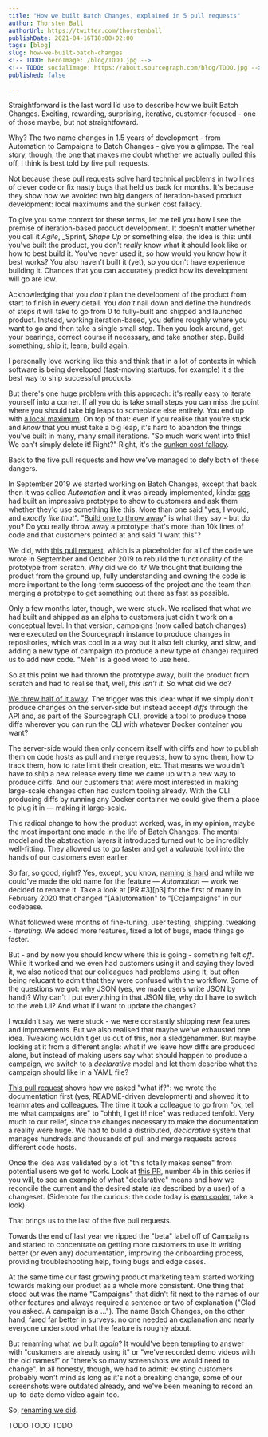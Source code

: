 ```yaml
---
title: "How we built Batch Changes, explained in 5 pull requests"
author: Thorsten Ball
authorUrl: https://twitter.com/thorstenball
publishDate: 2021-04-16T18:00+02:00
tags: [blog]
slug: how-we-built-batch-changes
<!-- TODO: heroImage: /blog/TODO.jpg -->
<!-- TODO: socialImage: https://about.sourcegraph.com/blog/TODO.jpg -->
published: false

---
```


Straightforward is the last word I’d use to describe how we built Batch Changes.
Exciting, rewarding, surprising, iterative, customer-focused - one of those
maybe, but not straightfoward.

Why? The two name changes in 1.5 years of development - from Automation to
Campaigns to Batch Changes - give you a glimpse. The real story, though, the one
that makes me doubt whether we actually pulled this off, I think is best told by
five pull requests.

Not because these pull requests solve hard technical problems in two lines of
clever code or fix nasty bugs that held us back for months. It's because they
show how we avoided two big dangers of iteration-based product development:
local maximums and the sunken cost fallacy.

To give you some context for these terms, let me tell you how I see the premise
of iteration-based product development. It doesn't matter whether you call it
_Agile_, _Sprint, _Shape Up_ or something else, the idea is this: until you've
built the product, you don't _really_ know what it should look like or how to
best build it. You've never used it, so how would you know how it best works?
You also haven't built it (yet), so you don't have experience building it.
Chances that you can accurately predict how its development will go are low.

Acknowledging that you _don't_ plan the development of the product from start to
finish in every detail. You _don't_ nail down and define the hundreds of steps
it will take to go from 0 to fully-built and shipped and launched product.
Instead, working iteration-based, you define roughly where you want to go and
then take a single small step. Then you look around, get your bearings, correct
course if necessary, and take another step. Build something, ship it, learn,
build again.

I personally love working like this and think that in a lot of contexts in which
software is being developed (fast-moving startups, for example) it's the best way to
ship successful products.

But there's one huge problem with this approach: it's really easy to iterate
yourself into a corner. If all you do is take small steps you can miss the point
where you should take big leaps to someplace else entirely. You end up with [a
local maximum](https://elezea.com/2012/09/iphone-5-local-maximum/). On top of
that: even if you realise that you're stuck and _know_ that you must take a big
leap, it's hard to abandon the things you've built in many, many small
iterations. "So much work went into this! We can't simply delete it! Right?"
Right, it's the [sunken cost
fallacy](https://en.wikipedia.org/wiki/Sunk_cost#Fallacy_effect).

Back to the five pull requests and how we've managed to defy both of these dangers.

In September 2019 we started working on Batch Changes, except that back then it
was called _Automation_ and it was already implemented, kinda: [sqs](TODO) had
built an impressive prototype to show to customers and ask them whether they'd
use something like this. More than one said "yes, I would, and _exactly like
that_". "[Build one to throw away](https://wiki.c2.com/?PlanToThrowOneAway)" is
what they say - but do you? Do you really throw away a prototype that's more
than 10k lines of code and that customers pointed at and said "I want this"?

We did, with [this pull request][pr1], which is a placeholder for all of the
code we wrote in September and October 2019 to rebuild the functionality of the
prototype from scratch. Why did we do it? We thought that building the product
from the ground up, fully understanding and owning the code is more important to
the long-term success of the project and the team than merging a prototype to
get something out there as fast as possible.

Only a few months later, though, we were stuck. We realised that what we had
built and shipped as an alpha to customers just didn't work on a conceptual
level. In that version, campaigns (now called batch changes) were executed on
the Sourcegraph instance to produce changes in repositories, which was cool in a
a way but it also felt clunky, and slow, and adding a new type of campaign (to
produce a new type of change) required us to add new code. "Meh" is a good word
to use here.

So at this point we had thrown the prototype away, built the product from
scratch and had to realise that, well, _this isn't it_. So what did we do?

[We threw half of it away][pr2]. The trigger was this idea: what if we simply
don't produce changes on the server-side but instead accept _diffs_ through
the API and, as part of the Sourcegraph CLI, provide a tool to produce those
diffs wherever you can run the CLI with whatever Docker container you want?

The server-side would then only concern itself with diffs and how to publish
them on code hosts as pull and merge requests, how to sync them, how to track
them, how to rate limit their creation, etc. That means we wouldn't have to ship
a new release every time we came up with a new way to produce diffs. And our
customers that were most interested in making large-scale changes often had
custom tooling already. With the CLI producing diffs by running any Docker
container we could give them a place to plug it in — making it large-scale.

This radical change to how the product worked, was, in my opinion, maybe the
most important one made in the life of Batch Changes. The mental model and the
abstraction layers it introduced turned out to be incredibly well-fitting. They
allowed us to go faster and get a _valuable_ tool into the hands of our
customers even earlier.

So far, so good, right? Yes, except, you know, [naming is
hard](https://martinfowler.com/bliki/TwoHardThings.html) and while we could've
made the old name for the feature — _Automation_ — work we decided to rename it.
Take a look at [PR #3][p3] for the first of many in February 2020 that changed
"[Aa]utomation" to "[Cc]ampaigns" in our codebase.

What followed were months of fine-tuning, user testing, shipping, tweaking -
_iterating_. We added more features, fixed a lot of bugs, made things go faster.

But - and by now you should know where this is going - something felt _off_.
While it worked and we even had customers using it and saying they loved it, we
also noticed that our colleagues had problems using it, but often being relucant
to admit that they were confused with the workflow. Some of the questions we
got: why JSON (yes, we made users write JSON by hand)? Why can't I put
everything in that JSON file, why do I have to switch to the web UI? And what if
I want to update the changes?

I wouldn't say we were stuck - we were constantly shipping new features and
improvements. But we also realised that maybe we've exhausted one idea. Tweaking
wouldn't get us out of this, nor a sledgehammer. But maybe looking at it from a
different angle: what if we leave how diffs are produced alone, but instead
of making users say what should happen to produce a campaign, we switch to a
_declarative_ model and let them describe what the campaign should like in a
YAML file?

[This pull request](https://github.com/sourcegraph/sourcegraph/pull/10921) shows
how we asked "what if?": we wrote the documentation first (yes, README-driven
development) and showed it to teammates and colleagues. The time it took a
colleague to go from "ok, tell me what campaigns are" to "ohhh, I get it! nice"
was reduced tenfold. Very much to our relief, since the changes necessary to
make the documentation a reality were huge. We had to build a distributed,
_declarative_ system that manages hundreds and thousands of pull and merge
requests across different code hosts.

Once the idea was validated by a lot "this totally makes sense" from potential
users we got to work. Look at [this PR][pr4b], number 4b in this series if you
will, to see an example of what "declarative" means and how we reconcile the
current and the desired state (as described by a user) of a changeset. (Sidenote
for the curious: the code today is [even cooler][evencoolercode], take a look).

That brings us to the last of the five pull requests. 

Towards the end of last year we ripped the "beta" label off of Campaigns and
started to concentrate on getting more customers to use it: writing better (or
even any) documentation, improving the onboarding process, providing
troubleshooting help, fixing bugs and edge cases.

At the same time our fast growing product marketing team started working towards
making our product as a whole more consistent. One thing that stood out was the
name "Campaigns" that didn't fit next to the names of our other features and
always required a sentence or two of explanation ("Glad you asked. A campaign is
a ..."). The name Batch Changes, on the other hand, fared far better in surveys:
no one needed an explanation and nearly everyone understood what the feature is
roughly about.

But renaming what we built _again_? It would've been tempting to answer with
"customers are already using it" or "we've recorded demo videos with the old
names!" or "there's so many screenshots we would need to change". In all
honesty, though, we had to admit: existing customers probably won't mind as long
as it's not a breaking change, some of our screenshots were outdated already,
and we've been meaning to record an up-to-date demo video again too.

So, [renaming we did][pr5].

TODO TODO TODO


[pr1]: https://github.com/sourcegraph/sourcegraph/pull/5482
[pr2]: https://github.com/sourcegraph/sourcegraph/pull/8008
[pr3]: https://github.com/sourcegraph/about/pull/583
[pr4]: https://github.com/sourcegraph/sourcegraph/pull/11972
[pr4b]: https://github.com/sourcegraph/sourcegraph/pull/11972
[evencoolercode]: https://sourcegraph.com/github.com/sourcegraph/sourcegraph@e863448757e09850349b8a2bd7b1e540f6a6259a/-/blob/enterprise/internal/batches/reconciler/executor.go#L91-129
[pr5]: https://github.com/sourcegraph/about/pull/2745

<!-- Rename: it's easy to say "customers are already using it, we've already recorded -->
<!-- demo videos and made screenshots" but we also had to admit that customers -->
<!-- probably won't think negatively as long the name changes in a -->
<!-- backwards-compatible way and, come to think of it, some screenshots have been -->
<!-- outdated for a few months now and, yes, we've been meaning to record a new demo -->
<!-- video. -->

<!---

Pull requests:

PR #1:
- 5 Sep 2019: [a8n: Implement campaigns in GraphQL API by tsenart](https://github.com/sourcegraph/sourcegraph/pull/5482)
PR #2:
- 26 Jan 2021: [a8n: support creating campaign plans from API only, not UI by sqs](https://github.com/sourcegraph/sourcegraph/pull/8008)
PR #3:
- 20 Feb 2021: [rename (in docs and settings): automation -> campaigns by sqs](https://github.com/sourcegraph/sourcegraph/pull/8507)
PR #4:
- 22 May 2020: [update docs for new campaign flow by sqs · Pull Request #10921 · sourcegraph/sourcegraph](https://github.com/sourcegraph/sourcegraph/pull/10921)
- 7 Jul 2020: [update campaigns docs to reflect new flow by sqs · Pull Request #11972 · sourcegraph/sourcegraph](https://github.com/sourcegraph/sourcegraph/pull/11972)
- 4 Aug 2020: [Implement ApplyCampaign and changeset reconciler by mrnugget · Pull Request #12435 · sourcegraph/sourcegraph](https://github.com/sourcegraph/sourcegraph/pull/12435)
PR #5:
- Rename batch changes

-->
